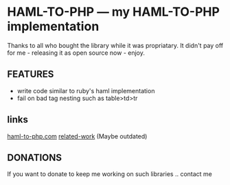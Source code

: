 # HAML-TO-PHP — my HAML-TO-PHP implementation
Thanks to all who bought the library while it was propriatary.
It didn't pay off for me - releasing it as open source now - enjoy.

## FEATURES
- write code similar to ruby's haml implementation
- fail on bad tag nesting such as table>td>tr

## links
[haml-to-php.com](http://haml-to-php.com)
[related-work](http://haml-to-php.com/en_EN/related%20work.html) (Maybe outdated)

## DONATIONS
If you want to donate to keep me working on such libraries .. contact me
